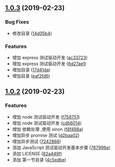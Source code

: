 ## [1.0.3](https://github.com/fairyly/js-test/compare/v1.0.2...v1.0.3) (2019-02-23)


### Bug Fixes

* 修改目录 ([14d05b4](https://github.com/fairyly/js-test/commit/14d05b4))


### Features

* 增加 express 测试驱动开发 ([ac33723](https://github.com/fairyly/js-test/commit/ac33723))
* 增加 express 测试驱动开发 ([6d27ae1](https://github.com/fairyly/js-test/commit/6d27ae1))
* 增加目录 ([17d41da](https://github.com/fairyly/js-test/commit/17d41da))
* 增加目录 ([eaf2fd6](https://github.com/fairyly/js-test/commit/eaf2fd6))



## [1.0.2](https://github.com/fairyly/js-test/compare/767996e...v1.0.2) (2019-02-23)


### Features

* 增加 node 测试驱动开发 ([f758751](https://github.com/fairyly/js-test/commit/f758751))
* 增加 node 测试驱动开发 ([cdb6014](https://github.com/fairyly/js-test/commit/cdb6014))
* 增加 依赖处理 ,使用 sinon ([f8f488a](https://github.com/fairyly/js-test/commit/f8f488a))
* 增加异步 promise 测试 ([d2baa02](https://github.com/fairyly/js-test/commit/d2baa02))
* 增加异步测试 ([7242866](https://github.com/fairyly/js-test/commit/7242866))
* 添加 JavaScript 测试驱动开发基本步骤 ([767996e](https://github.com/fairyly/js-test/commit/767996e))
* 添加 LICENSE ([82a449f](https://github.com/fairyly/js-test/commit/82a449f))
* 添加 第一节目录 ([4c5edbe](https://github.com/fairyly/js-test/commit/4c5edbe))



